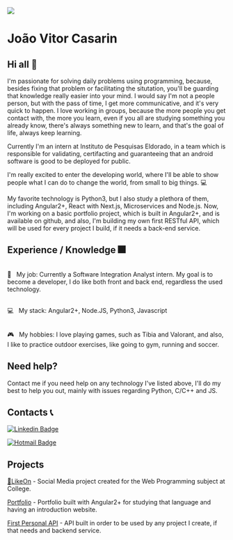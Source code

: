 <img width="auto" src="https://cdn.discordapp.com/attachments/694609874197151754/813851700011335730/NLW04_pack_divulgacao_-_Github.png">


# João Vitor Casarin

## Hi all 👋
I'm passionate for solving daily problems using programming, because, besides fixing that problem or facilitating the situtation, you'll be guarding that knowledge really easier into your mind.
I would say I'm not a people person, but with the pass of time, I get more communicative, and it's very quick to happen. I love working in groups, because the more people you get contact with, the more you learn, even if you all are studying something you already know, there's always something new to learn, and that's the goal of life, always keep learning.


Currently I'm an intern at Instituto de Pesquisas Eldorado, in a team which is responsible for validating, certifacting and guaranteeing that an android software is good to be deployed for public.


I'm really excited to enter the developing world, where I'll be able to show people what I can do to change the world, from small to big things. :computer:


My favorite technology is Python3, but I also study a plethora of them, including Angular2+, React with Next.js, Microservices and Node.js.
Now, I'm working on a basic portfolio project, which is built in Angular2+, and is available on github, and also, I'm building my own first RESTful API, which will be used for every project I build, if it needs a back-end service.

## Experience / Knowledge 🎆
</br>👥 &nbsp; My job: Currently a Software Integration Analyst intern. My goal is to become a developer, I do like both front and back end, regardless the used technology.

</br>:computer: &nbsp; My stack: Angular2+, Node.JS, Python3, Javascript

</br>:video_game: &nbsp; My hobbies: I love playing games, such as Tibia and Valorant, and also, I like to practice outdoor exercises, like going to gym, running and soccer.

## Need help?
Contact me if you need help on any technology I've listed above, I'll do my best to help you out, mainly with issues regarding Python, C/C++ and JS.

## Contacts 📞
[![Linkedin Badge](https://img.shields.io/badge/-Joao_Casarin-blue?style=flat-square&logo=Linkedin&logoColor=white)](https://www.linkedin.com/in/joaocasarin/)


[![Hotmail Badge](https://img.shields.io/badge/-joaovitorcasarin@hotmail.com-blue?style=flat-square&logo=Gmail&logoColor=white&link=mailto:joaovitorcasarin@hotmail.com)](mailto:joaovitorcasarin@hotmail.com)


## Projects
[💬LikeOn](https://github.com/joaocasarin/likeon) - Social Media project created for the Web Programming subject at College.

[Portfolio](https://github.com/joaocasarin/joaocasarin.github.io) - Portfolio built with Angular2+ for studying that language and having an introduction website.

[First Personal API](https://github.com/joaocasarin/self-api) - API built in order to be used by any project I create, if that needs and backend service.
